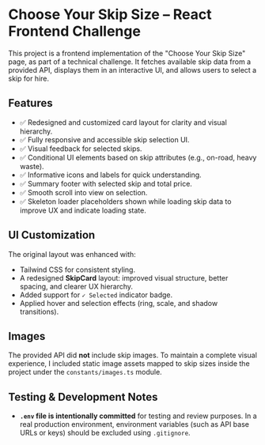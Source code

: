 # Choose Your Skip Size – React Frontend Challenge

This project is a frontend implementation of the "Choose Your Skip Size" page, as part of a technical challenge. It fetches available skip data from a provided API, displays them in an interactive UI, and allows users to select a skip for hire.

## Features

-   ✅ Redesigned and customized card layout for clarity and visual hierarchy.
-   ✅ Fully responsive and accessible skip selection UI.
-   ✅ Visual feedback for selected skips.
-   ✅ Conditional UI elements based on skip attributes (e.g., on-road, heavy waste).
-   ✅ Informative icons and labels for quick understanding.
-   ✅ Summary footer with selected skip and total price.
-   ✅ Smooth scroll into view on selection.
-   ✅ Skeleton loader placeholders shown while loading skip data to improve UX and indicate loading state.

## UI Customization

The original layout was enhanced with:

-   Tailwind CSS for consistent styling.
-   A redesigned **SkipCard** layout: improved visual structure, better spacing, and clearer UX hierarchy.
-   Added support for `✓ Selected` indicator badge.
-   Applied hover and selection effects (ring, scale, and shadow transitions).

## Images

The provided API did **not** include skip images. To maintain a complete visual experience, I included static image assets mapped to skip sizes inside the project under the `constants/images.ts` module.

## Testing & Development Notes

-   **`.env` file is intentionally committed** for testing and review purposes. In a real production environment, environment variables (such as API base URLs or keys) should be excluded using `.gitignore`.
